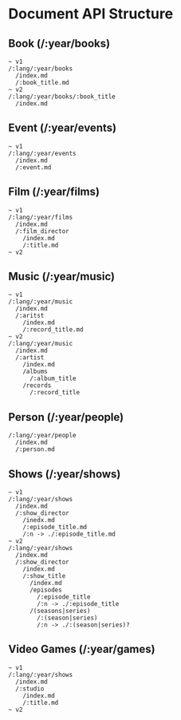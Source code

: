 # Document API Structure

## Book (/:year/books)

```
~ v1
/:lang/:year/books
  /index.md
  /:book_title.md
~ v2
/:lang/:year/books/:book_title
  /index.md
```

## Event (/:year/events)

```
~ v1
/:lang/:year/events
  /index.md
  /:event.md
```

## Film (/:year/films)

```
~ v1
/:lang/:year/films
  /index.md
  /:film_director
    /index.md
    /:title.md
~ v2
```

## Music (/:year/music)

```
~ v1
/:lang/:year/music
  /index.md
  /:aritst
    /index.md
    /:record_title.md
~ v2
/:lang/:year/music
  /index.md
  /:artist
    /index.md
    /albums
      /:album_title
    /records
      /:record_title
```

## Person (/:year/people)

```
/:lang/:year/people
  /index.md
  /:person.md
```

## Shows (/:year/shows)

```
~ v1
/:lang/:year/shows
  /index.md
  /:show_director
    /inedx.md
    /:episode_title.md
    /:n -> ./:episode_title.md
~ v2
/:lang/:year/shows
  /index.md
  /:show_director
    /index.md
    /:show_title
      /index.md
      /episodes
        /:episode_title
        /:n -> ./:episode_title
      /(seasons|series)
        /:(season|series)
        /:n -> ./:(season|series)?
```

## Video Games (/:year/games)

```
~ v1
/:lang/:year/shows
  /index.md
  /:studio
    /index.md
    /:title.md
~ v2
```